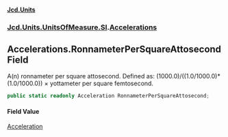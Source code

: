 #### [Jcd.Units](index.md 'index')
### [Jcd.Units.UnitsOfMeasure.SI](Jcd.Units.UnitsOfMeasure.SI.md 'Jcd.Units.UnitsOfMeasure.SI').[Accelerations](Accelerations.md 'Jcd.Units.UnitsOfMeasure.SI.Accelerations')

## Accelerations.RonnameterPerSquareAttosecond Field

A(n) ronnameter per square attosecond. Defined as: (1000.0)/((1.0/1000.0)*(1.0/1000.0)) × yottameter per square femtosecond.

```csharp
public static readonly Acceleration RonnameterPerSquareAttosecond;
```

#### Field Value
[Acceleration](Acceleration.md 'Jcd.Units.UnitTypes.Acceleration')